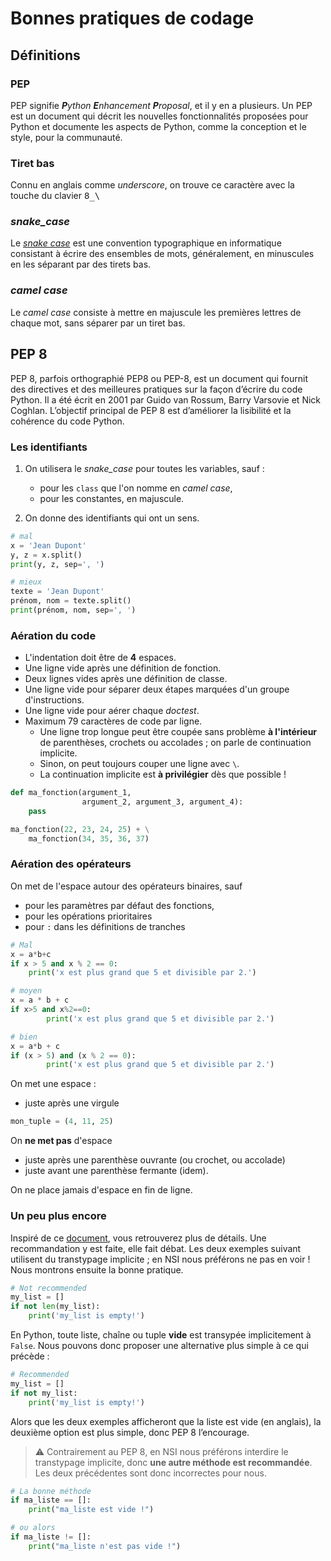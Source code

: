 # Bonnes pratiques de codage

## Définitions
### PEP
PEP signifie _**P**ython **E**nhancement **P**roposal_, et il y en a plusieurs. Un PEP est un document qui décrit les nouvelles fonctionnalités proposées pour Python et documente les aspects de Python, comme la conception et le style, pour la communauté.

### Tiret bas
Connu en anglais comme *underscore*, on trouve ce caractère avec la touche du clavier <kbd>8_\\</kbd>

### *snake_case*
Le [*snake case*](https://fr.wikipedia.org/wiki/Snake_case) est une convention typographique en informatique consistant à écrire des ensembles de mots, généralement, en minuscules en les séparant par des tirets bas.

### *camel case*
Le *camel case* consiste à mettre en majuscule les premières lettres de chaque mot, sans séparer par un tiret bas.


## PEP 8
PEP 8, parfois orthographié PEP8 ou PEP-8, est un document qui fournit des directives et des meilleures pratiques sur la façon d’écrire du code Python. Il a été écrit en 2001 par Guido van Rossum, Barry Varsovie et Nick Coghlan. L’objectif principal de PEP 8 est d’améliorer la lisibilité et la cohérence du code Python.

### Les identifiants

1. On utilisera le *snake_case* pour toutes les variables, sauf :
    + pour les `class` que l'on nomme en *camel case*,
    + pour les constantes, en majuscule.

2. On donne des identifiants qui ont un sens.

```python
# mal
x = 'Jean Dupont'
y, z = x.split()
print(y, z, sep=', ')

# mieux
texte = 'Jean Dupont'
prénom, nom = texte.split()
print(prénom, nom, sep=', ')
```


### Aération du code

* L'indentation doit être de **4** espaces.
* Une ligne vide après une définition de fonction.
* Deux lignes vides après une définition de classe.
* Une ligne vide pour séparer deux étapes marquées d'un groupe d'instructions.
* Une ligne vide pour aérer chaque *doctest*.
* Maximum 79 caractères de code par ligne.
    * Une ligne trop longue peut être coupée sans problème **à l'intérieur** de parenthèses, crochets ou accolades ; on parle de continuation implicite.
    * Sinon, on peut toujours couper une ligne avec `\`.
    * La continuation implicite est **à privilégier** dès que possible !

```python
def ma_fonction(argument_1,
                argument_2, argument_3, argument_4):
    pass

ma_fonction(22, 23, 24, 25) + \
    ma_fonction(34, 35, 36, 37)
```

### Aération des opérateurs

On met de l'espace autour des opérateurs binaires, sauf
+ pour les paramètres par défaut des fonctions,
+ pour les opérations prioritaires
+ pour `:` dans les définitions de tranches

```python
# Mal
x = a*b+c
if x > 5 and x % 2 == 0:
    print('x est plus grand que 5 et divisible par 2.')

# moyen
x = a * b + c
if x>5 and x%2==0:
        print('x est plus grand que 5 et divisible par 2.')

# bien
x = a*b + c
if (x > 5) and (x % 2 == 0):
        print('x est plus grand que 5 et divisible par 2.')
```

On met une espace : 
* juste après une virgule
```python
mon_tuple = (4, 11, 25)
```

On **ne met pas** d'espace
* juste après une parenthèse ouvrante (ou crochet, ou accolade)
* juste avant une parenthèse fermante (idem).

On ne place jamais d'espace en fin de ligne.

### Un peu plus encore
Inspiré de ce [document](https://www.codeflow.site/fr/article/python-pep8), vous retrouverez plus de détails. Une recommandation y est faite, elle fait débat. Les deux exemples suivant utilisent du transtypage implicite ; en NSI nous préférons ne pas en voir ! Nous montrons ensuite la bonne pratique.

```python
# Not recommended
my_list = []
if not len(my_list):
    print('my_list is empty!')
```

En Python, toute liste, chaîne ou tuple **vide** est transypée implicitement à `False`. Nous pouvons donc proposer une alternative plus simple à ce qui précède :

```python
# Recommended
my_list = []
if not my_list:
    print('my_list is empty!')
```

Alors que les deux exemples afficheront que la liste est vide (en anglais), la deuxième option est plus simple, donc PEP 8 l’encourage.

> ⚠️ Contrairement au PEP 8, en NSI nous préférons interdire le transtypage implicite, donc **une autre méthode est recommandée**. Les deux précédentes sont donc incorrectes pour nous.

```python
# La bonne méthode
if ma_liste == []:
    print("ma_liste est vide !")

# ou alors
if ma_liste != []:
    print("ma_liste n'est pas vide !")
```
